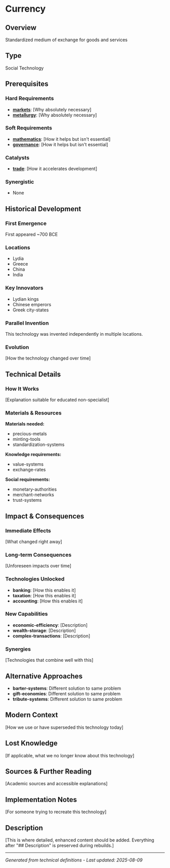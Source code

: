 # Currency

## Overview
Standardized medium of exchange for goods and services

## Type
Social Technology

## Prerequisites

### Hard Requirements
- **[markets](../markets/README.md)**: [Why absolutely necessary]
- **[metallurgy](../metallurgy/README.md)**: [Why absolutely necessary]

### Soft Requirements
- **[mathematics](../mathematics/README.md)**: [How it helps but isn't essential]
- **[governance](../governance/README.md)**: [How it helps but isn't essential]

### Catalysts
- **[trade](../trade/README.md)**: [How it accelerates development]

### Synergistic
- None

## Historical Development

### First Emergence
First appeared ~700 BCE

### Locations
- Lydia
- Greece
- China
- India

### Key Innovators
- Lydian kings
- Chinese emperors
- Greek city-states

### Parallel Invention
This technology was invented independently in multiple locations.

### Evolution
[How the technology changed over time]

## Technical Details

### How It Works
[Explanation suitable for educated non-specialist]

### Materials & Resources
**Materials needed:**
- precious-metals
- minting-tools
- standardization-systems


**Knowledge requirements:**
- value-systems
- exchange-rates


**Social requirements:**
- monetary-authorities
- merchant-networks
- trust-systems

## Impact & Consequences

### Immediate Effects
[What changed right away]

### Long-term Consequences
[Unforeseen impacts over time]

### Technologies Unlocked
- **banking**: [How this enables it]
- **taxation**: [How this enables it]
- **accounting**: [How this enables it]

### New Capabilities
- **economic-efficiency**: [Description]
- **wealth-storage**: [Description]
- **complex-transactions**: [Description]

### Synergies
[Technologies that combine well with this]

## Alternative Approaches
- **barter-systems**: Different solution to same problem
- **gift-economies**: Different solution to same problem
- **tribute-systems**: Different solution to same problem

## Modern Context
[How we use or have superseded this technology today]

## Lost Knowledge
[If applicable, what we no longer know about this technology]

## Sources & Further Reading
[Academic sources and accessible explanations]

## Implementation Notes
[For someone trying to recreate this technology]

## Description









[This is where detailed, enhanced content should be added. Everything after "## Description" is preserved during rebuilds.]

---
*Generated from technical definitions - Last updated: 2025-08-09*
